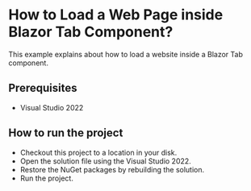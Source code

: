 # How to Load a Web Page inside Blazor Tab Component?

This example explains about how to load a website inside a Blazor Tab component.

## Prerequisites

* Visual Studio 2022

## How to run the project

* Checkout this project to a location in your disk.
* Open the solution file using the Visual Studio 2022.
* Restore the NuGet packages by rebuilding the solution.
* Run the project.